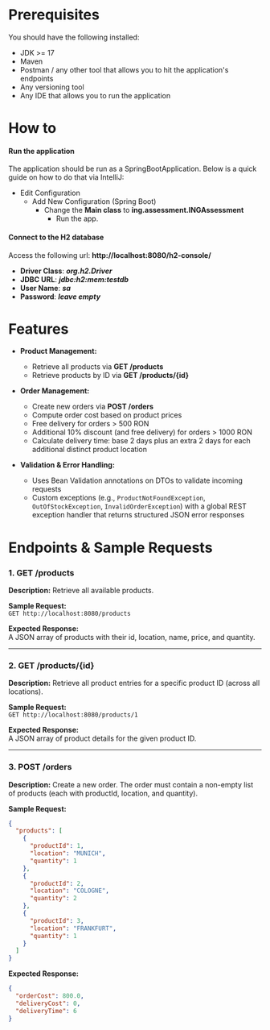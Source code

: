 # Prerequisites

You should have the following installed:
* JDK >= 17
* Maven
* Postman / any other tool that allows you to hit the application's endpoints
* Any versioning tool
* Any IDE that allows you to run the application


# How to

#### Run the application
The application should be run as a SpringBootApplication. Below is a quick guide on how to do that via IntelliJ:
* Edit Configuration 
   * Add New Configuration (Spring Boot)
     * Change the **Main class** to **ing.assessment.INGAssessment**
       * Run the app.

#### Connect to the H2 database
Access the following url: **http://localhost:8080/h2-console/**
 * **Driver Class**: _**org.h2.Driver**_
 * **JDBC URL**: _**jdbc:h2:mem:testdb**_
 * **User Name**: _**sa**_
 * **Password**: **_leave empty_**

# Features

- **Product Management:**
  - Retrieve all products via **GET /products**
  - Retrieve products by ID via **GET /products/{id}**

- **Order Management:**
  - Create new orders via **POST /orders**
  - Compute order cost based on product prices
  - Free delivery for orders > 500 RON
  - Additional 10% discount (and free delivery) for orders > 1000 RON
  - Calculate delivery time: base 2 days plus an extra 2 days for each additional distinct product location

- **Validation & Error Handling:**
  - Uses Bean Validation annotations on DTOs to validate incoming requests
  - Custom exceptions (e.g., `ProductNotFoundException`, `OutOfStockException`, `InvalidOrderException`) with a global REST exception handler that returns structured JSON error responses

# Endpoints & Sample Requests

### 1. GET /products

**Description:** Retrieve all available products.

**Sample Request:**  
`GET http://localhost:8080/products`

**Expected Response:**  
A JSON array of products with their id, location, name, price, and quantity.

---

### 2. GET /products/{id}

**Description:** Retrieve all product entries for a specific product ID (across all locations).

**Sample Request:**  
`GET http://localhost:8080/products/1`

**Expected Response:**  
A JSON array of product details for the given product ID.

---

### 3. POST /orders

**Description:** Create a new order. The order must contain a non-empty list of products (each with productId, location, and quantity).

**Sample Request:**

```json
{
  "products": [
    {
      "productId": 1,
      "location": "MUNICH",
      "quantity": 1
    },
    {
      "productId": 2,
      "location": "COLOGNE",
      "quantity": 2
    },
    {
      "productId": 3,
      "location": "FRANKFURT",
      "quantity": 1
    }
  ]
}
```
**Expected Response:**
```json
{
  "orderCost": 800.0,
  "deliveryCost": 0,
  "deliveryTime": 6
}
```

